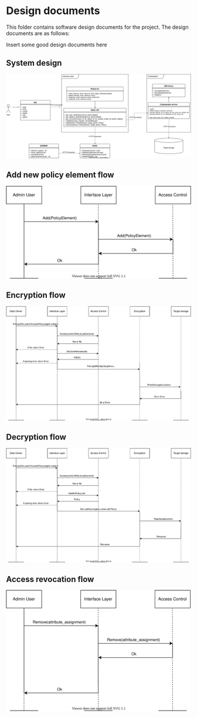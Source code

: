 # Design documents

This folder contains software design documents for the project.  The design documents are as follows:

Insert some good design documents here

## System design

![system_design](./system/system_design.drawio.svg)

## Add new policy element flow

![add_new_policy_element_flow](./system/add_policy_element.drawio.svg)

## Encryption flow

![encryption_flow](./system/encryption_flow.drawio.svg)

## Decryption flow

![decryption_flow](./system/decryption_flow.drawio.svg)

## Access revocation flow

![access_revocation_flow](./system/access_revocation_flow.drawio.svg)
